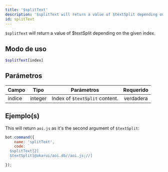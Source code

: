```yaml
---
title: '$splitText'
description: '$splitText will return a value of $textSplit depending on the given index.'
id: splitText
---
```


`$splitText` will return a value of $textSplit depending on the given index.

## Modo de uso

```php
$splitText[index]
```

## Parámetros

| Campo  | Tipo    | Parámetros                     | Requerido |
| ------ | ------- | ------------------------------ |:---------:|
| índice | integer | Index of `$textSplit` content. | verdadera |

## Ejemplo(s)

This will return `aoi.js` as it's the second argument of `$textSplit`:

```javascript
bot.command({
    name: 'splitText',
    code: `
  $splitText[2]
  $textSplit[@akarui/aoi.db//aoi.js;//]
  `
});
```